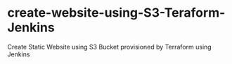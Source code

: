 # create-website-using-S3-Teraform-Jenkins
Create Static Website using S3 Bucket provisioned by Terraform using Jenkins
